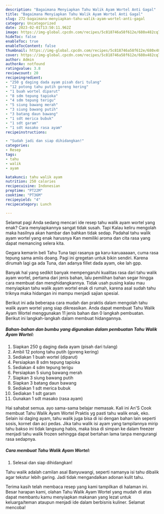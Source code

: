 ```yaml
---
description: "Bagaimana Menyiapkan Tahu Walik Ayam Wortel Anti Gagal"
title: "Bagaimana Menyiapkan Tahu Walik Ayam Wortel Anti Gagal"
slug: 272-bagaimana-menyiapkan-tahu-walik-ayam-wortel-anti-gagal
category: Uncategorized
date: 2023-02-01T13:50:11.962Z
image: https://img-global.cpcdn.com/recipes/5c818746a58f612e/680x482cq70/tahu-walik-ayam-wortel-foto-resep-utama.jpg
hideToc: false
enableToc: true
enableTocContent: false
thumbnail: https://img-global.cpcdn.com/recipes/5c818746a58f612e/680x482cq70/tahu-walik-ayam-wortel-foto-resep-utama.jpg
cover: https://img-global.cpcdn.com/recipes/5c818746a58f612e/680x482cq70/tahu-walik-ayam-wortel-foto-resep-utama.jpg
author: Admin
authorAv: notfound
ratingvalue: 3.8
reviewcount: 20
recipeingredient:
- "250 g daging dada ayam pisah dari tulang"
- "12 potong tahu putih goreng kering"
- "1 buah wortel diparut"
- "8 sdm tepung tapioka"
- "4 sdm tepung terigu"
- "5 siung bawang merah"
- "3 siung bawang putih"
- "3 batang daun bawang"
- "1 sdt merica bubuk"
- "1 sdt garam"
- "1 sdt masako rasa ayam"
recipeinstructions:

- "Sudah jadi dan siap dihidangkan!"
categories:
- Resep
tags:
- tahu
- walik
- ayam

katakunci: tahu walik ayam 
nutrition: 250 calories
recipecuisine: Indonesian
preptime: "PT22M"
cooktime: "PT36M"
recipeyield: "4"
recipecategory: Lunch

---
```



Selamat pagi Anda sedang mencari ide resep tahu walik ayam wortel yang enak? Cara menyiapkannya sangat tidak susah. Tapi Kalau keliru mengolah maka hasilnya akan hambar dan bahkan tidak sedap. Padahal tahu walik ayam wortel yang enak harusnya Kan memiliki aroma dan cita rasa yang dapat memancing selera kita.


Gegara kemarin beli Tahu Tuna tapi rasanya ga karu-karuaaaaan, cuma rasa tepung sama amiis doang. Pagi ini gregetan untuk bikin sendiri. Karena dirumah lagi ga ada Tuna, dan adanya fillet dada ayam, oke lah gpp.

Banyak hal yang sedikit banyak mempengaruhi kualitas rasa dari tahu walik ayam wortel, pertama dari jenis bahan, lalu pemilihan bahan segar hingga cara membuat dan menghidangkannya. Tidak usah pusing kalau mau menyiapkan tahu walik ayam wortel enak di rumah, karena asal sudah tahu triknya maka hidangan ini mampu menjadi sajian spesial.


Berikut ini ada beberapa cara mudah dan praktis dalam mengolah tahu walik ayam wortel yang siap dikreasikan. Anda dapat membuat Tahu Walik Ayam Wortel menggunakan 11 jenis bahan dan 0 langkah pembuatan. Berikut ini langkah-langkah dalam membuat hidangannya.

<!--inarticleads1-->

##### Bahan-bahan dan bumbu yang digunakan dalam pembuatan Tahu Walik Ayam Wortel:

1. Siapkan 250 g daging dada ayam (pisah dari tulang)
1. Ambil 12 potong tahu putih (goreng kering)
1. Sediakan 1 buah wortel (diparut)
1. Persiapkan 8 sdm tepung tapioka
1. Sediakan 4 sdm tepung terigu
1. Persiapkan 5 siung bawang merah
1. Siapkan 3 siung bawang putih
1. Siapkan 3 batang daun bawang
1. Sediakan 1 sdt merica bubuk
1. Sediakan 1 sdt garam
1. Gunakan 1 sdt masako (rasa ayam)


Hai sahabat semua. ayo sama-sama belajar memasak. Kali ini An&#39;S Cook membuat Tahu Walik Ayam Wortel Praktis yg pasti tahu walik enak, eko. Selain isi daging ayam, tahu walik juga bisa di isi dengan bahan lain seperti sosis, kornet dan aci pedas. Jika tahu walik isi ayam yang tampilannya mirip tahu bakso ini tidak langsung habis, maka bisa di simpan ke dalam freezer menjadi tahu walik frozen sehingga dapat bertahan lama tanpa mengurangi rasa sedapnya. 

<!--inarticleads2-->

##### Cara membuat Tahu Walik Ayam Wortel:


1. Selesai dan siap dihidangkan!

Tahu walik adalah camilan asal Banyuwangi, seperti namanya isi tahu dibalik agar tekstur lebih garing. Jadi tidak mengandalkan adonan kulit tahu. 

Terima kasih telah membaca resep yang kami tampilkan di halaman ini. Besar harapan kami, olahan Tahu Walik Ayam Wortel yang mudah di atas dapat membantu kamu menyiapkan makanan yang lezat untuk keluarga/teman ataupun menjadi ide dalam berbisnis kuliner. Selamat mencoba!
